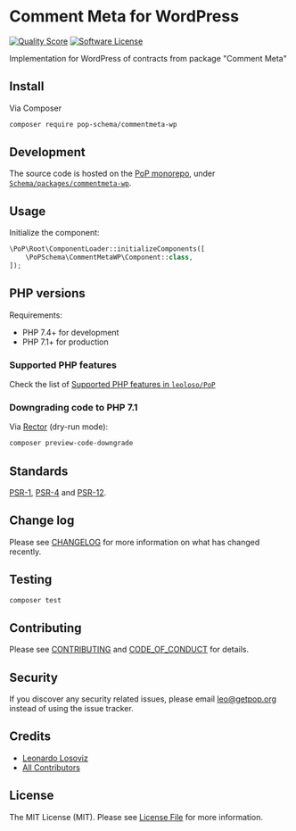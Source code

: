 # Comment Meta for WordPress

<!-- [![Build Status][ico-travis]][link-travis] -->
[![Quality Score][ico-code-quality]][link-code-quality]
[![Software License][ico-license]](LICENSE.md)

<!--
[![Latest Version on Packagist][ico-version]][link-packagist]
[![Coverage Status][ico-scrutinizer]][link-scrutinizer]
[![Total Downloads][ico-downloads]][link-downloads]
-->

Implementation for WordPress of contracts from package "Comment Meta"

## Install

Via Composer

``` bash
composer require pop-schema/commentmeta-wp
```

## Development

The source code is hosted on the [PoP monorepo](https://github.com/leoloso/PoP), under [`Schema/packages/commentmeta-wp`](https://github.com/leoloso/PoP/tree/master/layers/Schema/packages/commentmeta-wp).

## Usage

Initialize the component:

``` php
\PoP\Root\ComponentLoader::initializeComponents([
    \PoPSchema\CommentMetaWP\Component::class,
]);
```

## PHP versions

Requirements:

- PHP 7.4+ for development
- PHP 7.1+ for production

### Supported PHP features

Check the list of [Supported PHP features in `leoloso/PoP`](https://github.com/leoloso/PoP/#supported-php-features)

### Downgrading code to PHP 7.1

Via [Rector](https://github.com/rectorphp/rector) (dry-run mode):

```bash
composer preview-code-downgrade
```

## Standards

[PSR-1](https://www.php-fig.org/psr/psr-1), [PSR-4](https://www.php-fig.org/psr/psr-4) and [PSR-12](https://www.php-fig.org/psr/psr-12).

## Change log

Please see [CHANGELOG](CHANGELOG.md) for more information on what has changed recently.

## Testing

``` bash
composer test
```

## Contributing

Please see [CONTRIBUTING](CONTRIBUTING.md) and [CODE_OF_CONDUCT](CODE_OF_CONDUCT.md) for details.

## Security

If you discover any security related issues, please email leo@getpop.org instead of using the issue tracker.

## Credits

- [Leonardo Losoviz][link-author]
- [All Contributors][link-contributors]

## License

The MIT License (MIT). Please see [License File](LICENSE.md) for more information.

[ico-version]: https://img.shields.io/packagist/v/pop-schema/commentmeta-wp.svg?style=flat-square
[ico-license]: https://img.shields.io/badge/license-MIT-brightgreen.svg?style=flat-square
[ico-travis]: https://img.shields.io/travis/pop-schema/commentmeta-wp/master.svg?style=flat-square
[ico-scrutinizer]: https://img.shields.io/scrutinizer/coverage/g/pop-schema/commentmeta-wp.svg?style=flat-square
[ico-code-quality]: https://img.shields.io/scrutinizer/g/pop-schema/commentmeta-wp.svg?style=flat-square
[ico-downloads]: https://img.shields.io/packagist/dt/pop-schema/commentmeta-wp.svg?style=flat-square

[link-packagist]: https://packagist.org/packages/pop-schema/commentmeta-wp
[link-travis]: https://travis-ci.org/pop-schema/commentmeta-wp
[link-scrutinizer]: https://scrutinizer-ci.com/g/pop-schema/commentmeta-wp/code-structure
[link-code-quality]: https://scrutinizer-ci.com/g/pop-schema/commentmeta-wp
[link-downloads]: https://packagist.org/packages/pop-schema/commentmeta-wp
[link-author]: https://github.com/leoloso
[link-contributors]: ../../../../../../contributors
